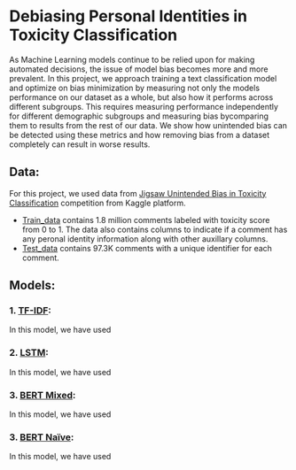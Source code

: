 # Debiasing Personal Identities in Toxicity Classification

As Machine Learning models continue to be relied upon for making automated decisions, the issue of model bias becomes more and more prevalent. In this project, we approach training a text classification model and optimize on bias minimization by measuring not only the models performance on our dataset as a whole, but also how it performs across different subgroups. This requires measuring performance independently for different demographic subgroups and measuring bias bycomparing them to results from the rest of our data. We show how unintended bias can be detected using these metrics and how removing bias from a dataset completely can result in worse results.

## Data:

For this project, we used data from [Jigsaw Unintended Bias in Toxicity Classification](https://www.kaggle.com/c/jigsaw-unintended-bias-in-toxicity-classification/overview) competition from Kaggle platform.
* [Train_data](https://www.kaggle.com/c/jigsaw-unintended-bias-in-toxicity-classification/download/train.csv) contains 1.8 million comments labeled with toxicity score from 0 to 1. The data also contains columns to indicate if a comment has any peronal identity information along with other auxillary columns.
* [Test_data](https://www.kaggle.com/c/jigsaw-unintended-bias-in-toxicity-classification/download/test.csv) contains 97.3K comments with a unique identifier for each comment. 

## Models:

### 1. [TF-IDF](Jigsaw_TFIDF_LSTM.ipynb): 
In this model, we have used 


### 2. [LSTM](Jigsaw_TFIDF_LSTM.ipynb): 
In this model, we have used 


### 3. [BERT Mixed](Jigsaw_BERT_Mixed.ipynb): 
In this model, we have used 


### 3. [BERT Naïve](Jigsaw_BERT_Naïve.ipynb): 
In this model, we have used 
